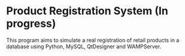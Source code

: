 # Product Registration System (In progress)
This program aims to simulate a real registration of retail products in a database using Python, MySQL, QtDesigner and WAMPServer.

